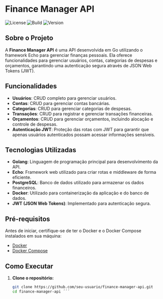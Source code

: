 # Finance Manager API

![License](https://img.shields.io/badge/license-MIT-green)
![Build](https://img.shields.io/badge/build-passing-brightgreen)
![Version](https://img.shields.io/badge/version-1.0.0-blue)

## Sobre o Projeto

A **Finance Manager API** é uma API desenvolvida em Go utilizando o framework Echo para gerenciar finanças pessoais. Ela oferece funcionalidades para gerenciar usuários, contas, categorias de despesas e orçamentos, garantindo uma autenticação segura através de JSON Web Tokens (JWT).

## Funcionalidades

- **Usuários**: CRUD completo para gerenciar usuários.
- **Contas**: CRUD para gerenciar contas bancárias.
- **Categorias**: CRUD para gerenciar categorias de despesas.
- **Transações**: CRUD para registrar e gerenciar transações financeiras.
- **Orçamentos**: CRUD para gerenciar orçamentos, incluindo alocação e controle de despesas.
- **Autenticação JWT**: Proteção das rotas com JWT para garantir que apenas usuários autenticados possam acessar informações sensíveis.

## Tecnologias Utilizadas

- **Golang**: Linguagem de programação principal para desenvolvimento da API.
- **Echo**: Framework web utilizado para criar rotas e middleware de forma eficiente.
- **PostgreSQL**: Banco de dados utilizado para armazenar os dados financeiros.
- **Docker**: Utilizado para containerização da aplicação e do banco de dados.
- **JWT (JSON Web Tokens)**: Implementado para autenticação segura.

## Pré-requisitos

Antes de iniciar, certifique-se de ter o Docker e o Docker Compose instalados em sua máquina:

- [Docker](https://docs.docker.com/get-docker/)
- [Docker Compose](https://docs.docker.com/compose/install/)

## Como Executar

1. **Clone o repositório:**

   ```bash
   git clone https://github.com/seu-usuario/finance-manager-api.git
   cd finance-manager-api ´´´